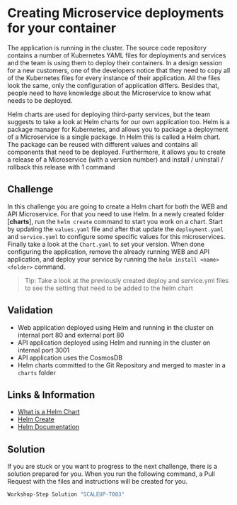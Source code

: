 # Creating Microservice deployments for your container

The application is running in the cluster. The source code repository contains a number of Kubernetes YAML files for deployments and services and the team is using them to deploy their containers. In a design session for a new customers, one of the developers notice that they need to copy all of the Kubernetes files for every instance of their application. All the files look the same, only the configuration of application differs. Besides that, people need to have knowledge about the Microservice to know what needs to be deployed.

Helm charts are used for deploying third-party services, but the team suggests to take a look at Helm charts for our own application too. Helm is a package manager for Kubernetes, and allows you to package a deployment of a Microservice is a single package. In Helm this is called a Helm chart. The package can be reused with different values and contains all components that need to be deployed. Furthermore, it allows you to create a release of a Microservice (with a version number) and install / uninstall / rollback this release with 1 command

## Challenge

In this challenge you are going to create a Helm chart for both the WEB and API Microservice. For that you need to use Helm. In a newly created folder [**charts**], run the `helm create` command to start you work on a chart. Start by updating the `values.yaml` file and after that update the `deployment.yaml` and `service.yaml` to configure some specific values for this microservices. Finally take a look at the `Chart.yaml` to set your version. When done configuring the application, remove the already running WEB and API application, and deploy your service by running the `helm install <name> <folder>` command.

> Tip: Take a look at the previously created deploy and service.yml files to see the setting that need to be added to the helm chart

## Validation

* Web application deployed using Helm and running in the cluster on internal port 80 and external port 80
* API application deployed using Helm and running in the cluster on internal port 3001
* API application uses the CosmosDB 
* Helm charts committed to the Git Repository and merged to master in a `charts` folder

## Links & Information

* [What is a Helm Chart](https://www.coveros.com/what-is-a-helm-chart-a-beginners-guide/)
* [Helm Create](https://helm.sh/docs/helm/helm_create/)
* [Helm Documentation](https://helm.sh/)

## Solution
If you are stuck or you want to progress to the next challenge, there is a solution prepared for you. When you run the following command, a Pull Request with the files and instructions will be created for you. 

```powershell
Workshop-Step Solution "SCALEUP-T003"
```
